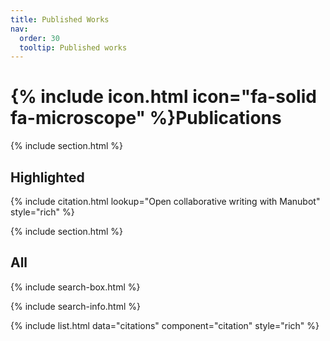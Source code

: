 ```yaml
---
title: Published Works
nav:
  order: 30
  tooltip: Published works
---
```


# {% include icon.html icon="fa-solid fa-microscope" %}Publications

{% include section.html %}

## Highlighted

{% include citation.html lookup="Open collaborative writing with Manubot" style="rich" %}

{% include section.html %}

## All

{% include search-box.html %}

{% include search-info.html %}

{% include list.html data="citations" component="citation" style="rich" %}
